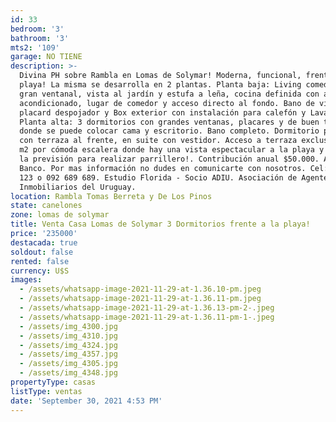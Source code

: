 ```yaml
---
id: 33
bedroom: '3'
bathroom: '3'
mts2: '109'
garage: NO TIENE
description: >-
  Divina PH sobre Rambla en Lomas de Solymar! Moderna, funcional, frente a la
  playa! La misma se desarrolla en 2 plantas. Planta baja: Living comedor con
  gran ventanal, vista al jardín y estufa a leña, cocina definida con aire
  acondicionado, lugar de comedor y acceso directo al fondo. Bano de visitas,
  placard despojador y Box exterior con instalación para calefón y Lavadora.
  Planta alta: 3 dormitorios con grandes ventanas, placares y de buen tamaño
  donde se puede colocar cama y escritorio. Bano completo. Dormitorio principal
  con terraza al frente, en suite con vestidor. Acceso a terraza exclusiva de 53
  m2 por cómoda escalera donde hay una vista espectacular a la playa y ya existe
  la previsión para realizar parrillero!. Contribución anual $50.000. Acepta
  Banco. Por mas información no dudes en comunicarte con nosotros. Cel: 094 140
  123 o 092 689 689. Estudio Florida - Socio ADIU. Asociación de Agentes
  Inmobiliarios del Uruguay.
location: Rambla Tomas Berreta y De Los Pinos
state: canelones
zone: lomas de solymar
title: Venta Casa Lomas de Solymar 3 Dormitorios frente a la playa!
price: '235000'
destacada: true
soldout: false
rented: false
currency: U$S
images:
  - /assets/whatsapp-image-2021-11-29-at-1.36.10-pm.jpeg
  - /assets/whatsapp-image-2021-11-29-at-1.36.11-pm.jpeg
  - /assets/whatsapp-image-2021-11-29-at-1.36.13-pm-2-.jpeg
  - /assets/whatsapp-image-2021-11-29-at-1.36.11-pm-1-.jpeg
  - /assets/img_4300.jpg
  - /assets/img_4310.jpg
  - /assets/img_4324.jpg
  - /assets/img_4357.jpg
  - /assets/img_4305.jpg
  - /assets/img_4348.jpg
propertyType: casas
listType: ventas
date: 'September 30, 2021 4:53 PM'
---
```


